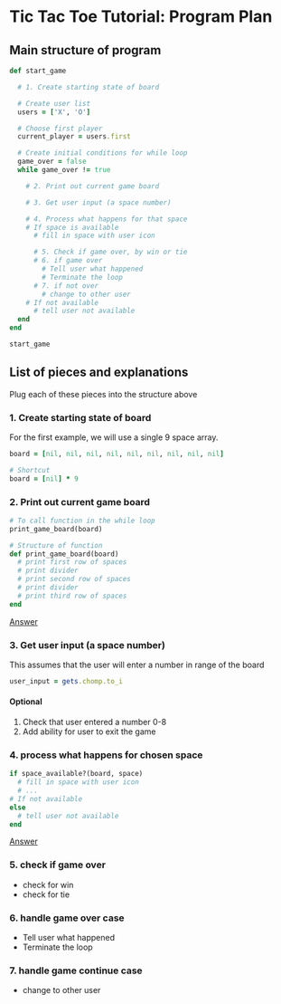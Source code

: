 # Tic Tac Toe Tutorial: Program Plan

## Main structure of program

```ruby
def start_game

  # 1. Create starting state of board

  # Create user list
  users = ['X', 'O']  

  # Choose first player
  current_player = users.first

  # Create initial conditions for while loop
  game_over = false
  while game_over != true

    # 2. Print out current game board

    # 3. Get user input (a space number)

    # 4. Process what happens for that space
    # If space is available
      # fill in space with user icon

      # 5. Check if game over, by win or tie
      # 6. if game over
        # Tell user what happened
        # Terminate the loop
      # 7. if not over
        # change to other user
    # If not available
      # tell user not available
  end
end

start_game
```

## List of pieces and explanations
Plug each of these pieces into the structure above

  
### 1. Create starting state of board  
For the first example, we will use a single 9 space array.  

```ruby
board = [nil, nil, nil, nil, nil, nil, nil, nil, nil]

# Shortcut
board = [nil] * 9
```

### 2. Print out current game board  
```ruby
# To call function in the while loop
print_game_board(board)

# Structure of function
def print_game_board(board)
  # print first row of spaces
  # print divider
  # print second row of spaces
  # print divider
  # print third row of spaces
end
```
  
[Answer](2_print_game_board.md#tic-tac-toe-tutorial-2-print-game-board)


### 3. Get user input (a space number)  
This assumes that the user will enter a number in range of the board

```ruby
user_input = gets.chomp.to_i
```

#### Optional
1) Check that user entered a number 0-8  
2) Add ability for user to exit the game  

### 4. process what happens for chosen space  
```ruby
if space_available?(board, space)
  # fill in space with user icon
  # ...
# If not available
else
  # tell user not available
end
```

[Answer](4_process_space_choice.md)

### 5. check if game over  
  - check for win  
  - check for tie  

### 6. handle game over case
  - Tell user what happened  
  - Terminate the loop  

### 7. handle game continue case    
  - change to other user    


